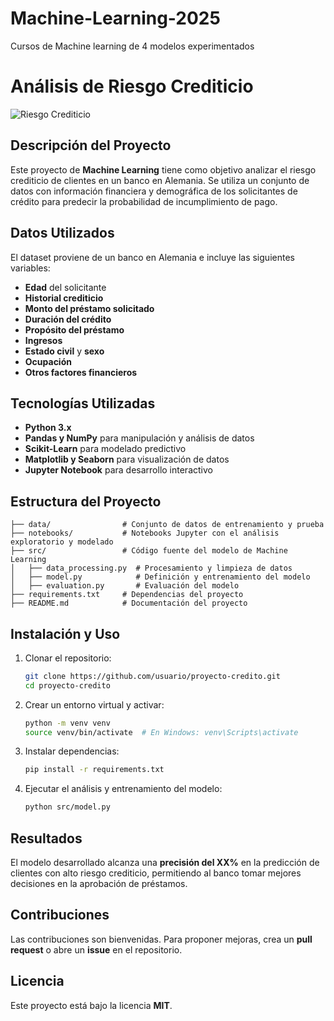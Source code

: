 # Machine-Learning-2025
Cursos de Machine learning de 4 modelos experimentados

# Análisis de Riesgo Crediticio 
![Riesgo Crediticio](https://liberties.imgix.net/images/c2bb6f26-9cb9-4148-bfd4-876fd9981ef1/slapp-01__1_.jpg?ixlib=rails-4.3.1&fm=jpg&auto=format&lossless=true&w=1440&h=902&fit=crop&s=50932f5935ed1d9d81ca8bbae20503a6)

## Descripción del Proyecto

Este proyecto de **Machine Learning** tiene como objetivo analizar el riesgo crediticio de clientes en un banco en Alemania. Se utiliza un conjunto de datos con información financiera y demográfica de los solicitantes de crédito para predecir la probabilidad de incumplimiento de pago.

## Datos Utilizados

El dataset proviene de un banco en Alemania e incluye las siguientes variables:

- **Edad** del solicitante
- **Historial crediticio**
- **Monto del préstamo solicitado**
- **Duración del crédito**
- **Propósito del préstamo**
- **Ingresos**
- **Estado civil** y **sexo**
- **Ocupación**
- **Otros factores financieros**

## Tecnologías Utilizadas

- **Python 3.x**
- **Pandas y NumPy** para manipulación y análisis de datos
- **Scikit-Learn** para modelado predictivo
- **Matplotlib y Seaborn** para visualización de datos
- **Jupyter Notebook** para desarrollo interactivo

## Estructura del Proyecto

```
├── data/                # Conjunto de datos de entrenamiento y prueba
├── notebooks/           # Notebooks Jupyter con el análisis exploratorio y modelado
├── src/                 # Código fuente del modelo de Machine Learning
│   ├── data_processing.py  # Procesamiento y limpieza de datos
│   ├── model.py            # Definición y entrenamiento del modelo
│   ├── evaluation.py       # Evaluación del modelo
├── requirements.txt     # Dependencias del proyecto
├── README.md            # Documentación del proyecto
```

## Instalación y Uso

1. Clonar el repositorio:
   ```sh
   git clone https://github.com/usuario/proyecto-credito.git
   cd proyecto-credito
   ```
2. Crear un entorno virtual y activar:
   ```sh
   python -m venv venv
   source venv/bin/activate  # En Windows: venv\Scripts\activate
   ```
3. Instalar dependencias:
   ```sh
   pip install -r requirements.txt
   ```
4. Ejecutar el análisis y entrenamiento del modelo:
   ```sh
   python src/model.py
   ```

## Resultados

El modelo desarrollado alcanza una **precisión del XX%** en la predicción de clientes con alto riesgo crediticio, permitiendo al banco tomar mejores decisiones en la aprobación de préstamos.

## Contribuciones

Las contribuciones son bienvenidas. Para proponer mejoras, crea un **pull request** o abre un **issue** en el repositorio.

## Licencia

Este proyecto está bajo la licencia **MIT**.


